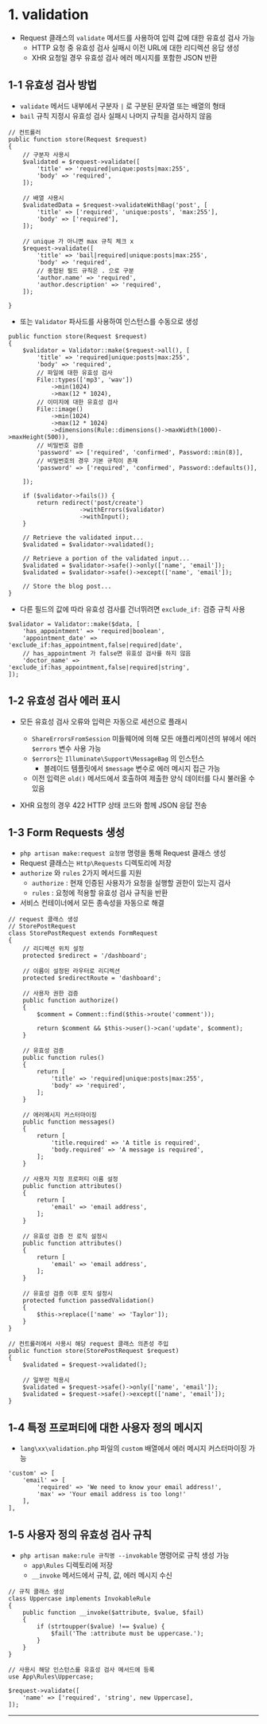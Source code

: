 # 1. validation

-   Request 클래스의 `validate` 메서드를 사용하여 입력 값에 대한 유효성 검사 가능
    -   HTTP 요청 중 유효성 검사 실패시 이전 URL에 대한 리디렉션 응답 생성
    -   XHR 요청일 경우 유효성 검사 에러 메시지를 포함한 JSON 반환

## 1-1 유효성 검사 방법

-   `validate` 메서드 내부에서 구분자 `|` 로 구분된 문자열 또는 배열의 형태
-   `bail` 규칙 지정시 유효성 검사 실패시 나머지 규칙을 검사하지 않음

```
// 컨트롤러
public function store(Request $request)
{
    // 구분자 사용시
    $validated = $request->validate([
        'title' => 'required|unique:posts|max:255',
        'body' => 'required',
    ]);

    // 배열 사용시
    $validatedData = $request->validateWithBag('post', [
        'title' => ['required', 'unique:posts', 'max:255'],
        'body' => ['required'],
    ]);

    // unique 가 아니면 max 규칙 체크 x
    $request->validate([
        'title' => 'bail|required|unique:posts|max:255',
        'body' => 'required',
        // 중첩된 필드 규칙은 . 으로 구분
        'author.name' => 'required',
        'author.description' => 'required',
    ]);

}
```

-   또는 `Validator` 파사드를 사용하여 인스턴스를 수동으로 생성

```
public function store(Request $request)
{
    $validator = Validator::make($request->all(), [
        'title' => 'required|unique:posts|max:255',
        'body' => 'required',
        // 파일에 대한 유효성 검사
        File::types(['mp3', 'wav'])
            ->min(1024)
            ->max(12 * 1024),
        // 이미지에 대한 유효성 검사
        File::image()
            ->min(1024)
            ->max(12 * 1024)
            ->dimensions(Rule::dimensions()->maxWidth(1000)->maxHeight(500)),
        // 비밀번호 검증
        'password' => ['required', 'confirmed', Password::min(8)],
        // 비밀번호의 경우 기본 규칙이 존재
        'password' => ['required', 'confirmed', Password::defaults()],

    ]);

    if ($validator->fails()) {
        return redirect('post/create')
                    ->withErrors($validator)
                    ->withInput();
    }

    // Retrieve the validated input...
    $validated = $validator->validated();

    // Retrieve a portion of the validated input...
    $validated = $validator->safe()->only(['name', 'email']);
    $validated = $validator->safe()->except(['name', 'email']);

    // Store the blog post...
}
```

-   다른 필드의 값에 따라 유효성 검사를 건너뛰려면 `exclude_if:` 검증 규칙 사용

```
$validator = Validator::make($data, [
    'has_appointment' => 'required|boolean',
    'appointment_date' => 'exclude_if:has_appointment,false|required|date',
    // has_appointment 가 false면 유효성 검사를 하지 않음
    'doctor_name' => 'exclude_if:has_appointment,false|required|string',
]);
```

## 1-2 유효성 검사 에러 표시

-   모든 유효성 검사 오류와 입력은 자동으로 세션으로 플래시

    -   `ShareErrorsFromSession` 미들웨어에 의해 모든 애플리케이션의 뷰에서 에러 `$errors` 변수 사용 가능
    -   `$errors`는 `Illuminate\Support\MessageBag` 의 인스턴스
        -   블레이드 템플릿에서 `$message` 변수로 에러 메시지 접근 가능
    -   이전 입력은 `old()` 메서드에서 호출하여 제출한 양식 데이터를 다시 불러올 수 있음

-   XHR 요청의 경우 422 HTTP 상태 코드와 함께 JSON 응답 전송

## 1-3 Form Requests 생성

-   `php artisan make:request 요청명` 명령을 통해 Request 클래스 생성
-   Request 클래스는 `Http\Requests` 디렉토리에 저장
-   `authorize` 와 `rules` 2가지 메서드를 지원
    -   `authorize` : 현재 인증된 사용자가 요청을 실행할 권한이 있는지 검사
    -   `rules` : 요청에 적용할 유효성 검사 규칙을 반환
-   서비스 컨테이너에서 모든 종속성을 자동으로 해결

```
// request 클래스 생성
// StorePostRequest
class StorePostRequest extends FormRequest
{
    // 리디렉션 위치 설정
    protected $redirect = '/dashboard';

    // 이름이 설정된 라우터로 리디렉션
    protected $redirectRoute = 'dashboard';

    // 사용자 권한 검증
    public function authorize()
    {
        $comment = Comment::find($this->route('comment'));

        return $comment && $this->user()->can('update', $comment);
    }

    // 유효성 검증
    public function rules()
    {
        return [
            'title' => 'required|unique:posts|max:255',
            'body' => 'required',
        ];
    }

    // 에러메시지 커스터마이징
    public function messages()
    {
        return [
            'title.required' => 'A title is required',
            'body.required' => 'A message is required',
        ];
    }

    // 사용자 지정 프로퍼티 이름 설정
    public function attributes()
    {
        return [
            'email' => 'email address',
        ];
    }

    // 유효성 검증 전 로직 설정시
    public function attributes()
    {
        return [
            'email' => 'email address',
        ];
    }

    // 유효성 검증 이후 로직 설정시
    protected function passedValidation()
    {
        $this->replace(['name' => 'Taylor']);
    }
}

// 컨트롤러에서 사용시 해당 request 클래스 의존성 주입
public function store(StorePostRequest $request)
{
    $validated = $request->validated();

    // 일부만 적용시
    $validated = $request->safe()->only(['name', 'email']);
    $validated = $request->safe()->except(['name', 'email']);
}
```

## 1-4 특정 프로퍼티에 대한 사용자 정의 메시지

-   `lang\xx\validation.php` 파일의 `custom` 배열에서 에러 메시지 커스터마이징 가능

```
'custom' => [
    'email' => [
        'required' => 'We need to know your email address!',
        'max' => 'Your email address is too long!'
    ],
],
```

## 1-5 사용자 정의 유효성 검사 규칙

-   `php artisan make:rule 규칙명 --invokable` 명령어로 규칙 생성 가능
    -   `app\Rules` 디렉토리에 저장
    -   `__invoke` 메서드에서 규칙, 값, 에러 메시지 수신

```
// 규칙 클래스 생성
class Uppercase implements InvokableRule
{
    public function __invoke($attribute, $value, $fail)
    {
        if (strtoupper($value) !== $value) {
            $fail('The :attribute must be uppercase.');
        }
    }
}

// 사용시 해당 인스턴스를 유효성 검사 메서드에 등록
use App\Rules\Uppercase;

$request->validate([
    'name' => ['required', 'string', new Uppercase],
]);
```

---
